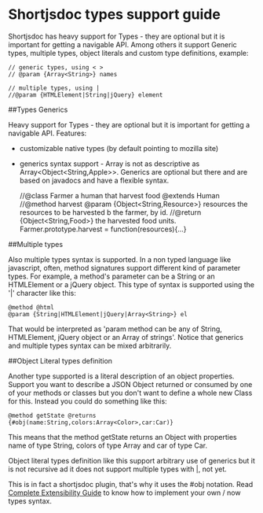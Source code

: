 # Shortjsdoc types support guide

Shortjsdoc has heavy support for Types - they are optional but it is important for getting a navigable API. Among others it support Generic types, multiple types, object literals and custom type definitions, example: 

    // generic types, using < >
    // @param {Array<String>} names 

    // multiple types, using |
    //@param {HTMLElement|String|jQuery} element

    

##Types Generics

Heavy support for Types - they are optional but it is important for getting a navigable API. Features: 
 * customizable native types (by default pointing to mozilla site)
 * generics syntax support - Array is not as descriptive as Array<Object<String,Apple>>. Generics are optional but there and are based on javadocs and have a flexible syntax.

    //@class Farmer a human that harvest food @extends Human 
    //@method harvest @param {Object<String,Resource>} resources the resources to be harvested b the farmer, by id. 
    //@return {Object<String,Food>} the harvested food units.
    Farmer.prototype.harvest = function(resources){...}

##Multiple types

Also multiple types syntax is supported. In a non typed language like javascript, often, method signatures support different kind of parameter types. For example, a method's parameter can be a String or an HTMLElement or a jQuery object. This type of syntax is supported using the '|' character like this:

    @method @html
    @param {String|HTMLElement|jQuery|Array<String>} el

That would be interpreted as 'param method can be any of String, HTMLElement, jQuery object or an Array of strings'. Notice that generics and multiple types syntax can be mixed arbitrarily.

##Object Literal types definition

Another type supported is a literal description of an object properties. Support you want to describe a JSON Object returned or consumed  by one of your methods or classes but you don't want to define a whole new Class for this. Instead you could do something like this:

    @method getState @returns {#obj(name:String,colors:Array<Color>,car:Car)}

This means that the method getState returns an Object with properties name of type String, colors of type Array and car of type Car. 

Object literal types definition like this support arbitrary use of generics but it is not recursive ad it does not support multiple types with |, not yet. 

This is in fact a shortjsdoc plugin, that's why it uses the #obj notation. Read [Complete Extensibility Guide](https://github.com/cancerberoSgx/short-jsdoc/blob/master/doc/EXTENSIBILITY-GUIDE.md) to know how to implement your own / now types syntax. 

